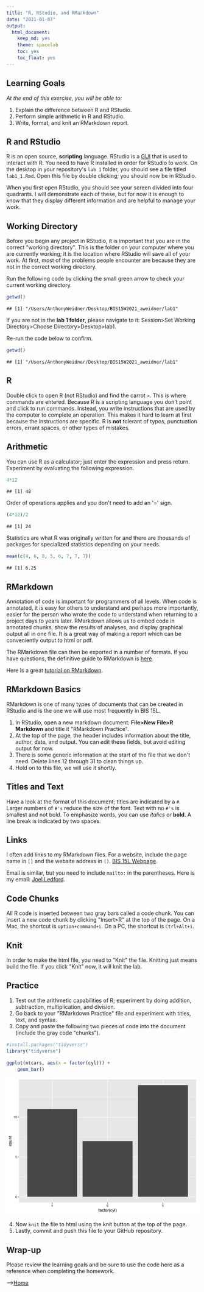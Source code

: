 ```yaml
---
title: "R, RStudio, and RMarkdown"
date: "2021-01-07"
output:
  html_document: 
    keep_md: yes
    theme: spacelab
    toc: yes
    toc_float: yes
---
```


## Learning Goals  
*At the end of this exercise, you will be able to:*    
1. Explain the difference between R and RStudio.  
2. Perform simple arithmetic in R and RStudio.  
3. Write, format, and knit an RMarkdown report.  

## R and RStudio  
R is an open source, **scripting** language. RStudio is a [GUI](https://www.computerhope.com/jargon/g/gui.htm) that is used to interact with R. You need to have R installed in order for RStudio to work. On the desktop in your repository's `lab 1` folder, you should see a file titled `lab1_1.Rmd`. Open this file by double clicking; you should now be in RStudio.  

When you first open RStudio, you should see your screen divided into four quadrants. I will demonstrate each of these, but for now it is enough to know that they display different information and are helpful to manage your work.  

## Working Directory  
Before you begin any project in RStudio, it is important that you are in the correct "working directory". This is the folder on your computer where you are currently working; it is the location where RStudio will save all of your work. At first, most of the problems people encounter are because they are not in the correct working directory.  

Run the following code by clicking the small green arrow to check your current working directory.  

```r
getwd()
```

```
## [1] "/Users/AnthonyWeidner/Desktop/BIS15W2021_aweidner/lab1"
```

If you are not in the **lab 1 folder**, please navigate to it: Session>Set Working Directory>Choose Directory>Desktop>lab1.  

Re-run the code below to confirm.

```r
getwd()
```

```
## [1] "/Users/AnthonyWeidner/Desktop/BIS15W2021_aweidner/lab1"
```

## R  
Double click to open R (not RStudio) and find the carrot `>`. This is where commands are entered. Because R is a scripting language you don't point and click to run commands. Instead, you write instructions that are used by the computer to complete an operation. This makes it hard to learn at first because the instructions are specific. R is **not** tolerant of typos, punctuation errors, errant spaces, or other types of mistakes.  

## Arithmetic  
You can use R as a calculator; just enter the expression and press return.  Experiment by evaluating the following expression.

```r
4*12
```

```
## [1] 48
```

Order of operations applies and you don't need to add an '=' sign.

```r
(4*12)/2
```

```
## [1] 24
```

Statistics are what R was originally written for and there are thousands of packages for specialized statistics depending on your needs.

```r
mean(c(4, 6, 8, 5, 6, 7, 7, 7))
```

```
## [1] 6.25
```

## RMarkdown  
Annotation of code is important for programmers of all levels. When code is annotated, it is easy for others to understand and perhaps more importantly, easier for the person who wrote the code to understand when returning to a project days to years later. RMarkdown allows us to embed code in annotated chunks, show the results of analyses, and display graphical output all in one file. It is a great way of making a report which can be conveniently output to html or pdf.  

The RMarkdown file can then be exported in a number of formats. If you have questions, the definitive guide to RMarkdown is [here](https://bookdown.org/yihui/rmarkdown/).  

Here is a great [tutorial on RMarkdown](https://www.markdowntutorial.com/).  

## RMarkdown Basics  
RMarkdown is one of many types of documents that can be created in RStudio and is the one we will use most frequently in BIS 15L.  

1. In RStudio, open a new markdown document: **File>New File>R Markdown** and title it "RMarkdown Practice".  
2. At the top of the page, the header includes information about the title, author, date, and output. You can edit these fields, but avoid editing output for now.   
3. There is some generic information at the start of the file that we don't need. Delete lines 12 through 31 to clean things up.  
4. Hold on to this file, we will use it shortly.  

## Titles and Text
Have a look at the format of this document; titles are indicated by a `#`. Larger numbers of `#'s` reduce the size of the font. Text with no `#'s` is smallest and not bold. To emphasize words, you can use _italics_ or **bold**. A line break is indicated by two spaces.  

## Links
I often add links to my RMarkdown files. For a website, include the page name in `[]` and the website address in `()`. [BIS 15L Webpage](https://jmledford3115.github.io/datascibiol/).    

Email is similar, but you need to include `mailto:` in the parentheses. Here is my email: [Joel Ledford](mailto:jmledford@ucdavis.edu).    

## Code Chunks
All R code is inserted between two gray bars called a code chunk. You can insert a new code chunk by clicking "Insert>R" at the top of the page. On a Mac, the shortcut is `option+command+i`. On a PC, the shortcut is `Ctrl+Alt+i`.  

## Knit
In order to make the html file, you need to "Knit" the file. Knitting just means build the file. If you click "Knit" now, it will knit the lab.  

## Practice
1. Test out the arithmetic capabilities of R; experiment by doing addition, subtraction, multiplication, and division.  
2. Go back to your "RMarkdown Practice" file and experiment with titles, text, and syntax.  
3. Copy and paste the following two pieces of code into the document (include the gray code "chunks").      


```r
#install.packages("tidyverse")
library("tidyverse")
```


```r
ggplot(mtcars, aes(x = factor(cyl))) +
    geom_bar()
```

![](lab1_2_files/figure-html/unnamed-chunk-2-1.png)<!-- -->

4. Now `knit` the file to html using the knit button at the top of the page.  
5. Lastly, commit and push this file to your GitHub repository.  

## Wrap-up
Please review the learning goals and be sure to use the code here as a reference when completing the homework.  

-->[Home](https://jmledford3115.github.io/datascibiol/)  
